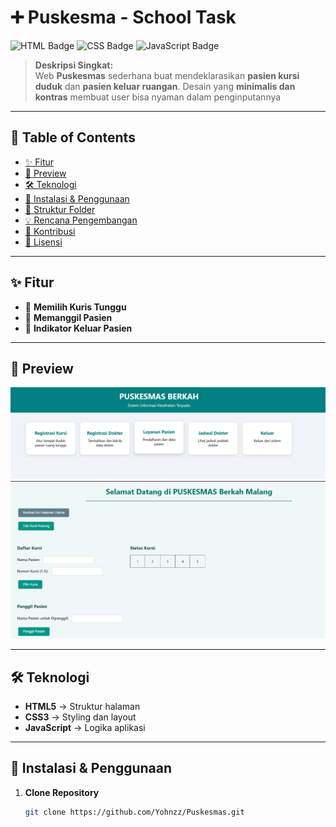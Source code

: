 # ➕ **Puskesma - School Task**

![HTML Badge](https://img.shields.io/badge/HTML5-E34F26?style=for-the-badge&logo=html5&logoColor=white)
![CSS Badge](https://img.shields.io/badge/CSS3-1572B6?style=for-the-badge&logo=css3&logoColor=white)
![JavaScript Badge](https://img.shields.io/badge/JavaScript-F7DF1E?style=for-the-badge&logo=javascript&logoColor=black)

> **Deskripsi Singkat:**  
> Web **Puskesmas** sederhana buat mendeklarasikan **pasien kursi duduk** dan **pasien keluar ruangan**.
> Desain yang **minimalis dan kontras** membuat user bisa nyaman dalam penginputannya

---

## 📑 **Table of Contents**
- [✨ Fitur](#-fitur)
- [📸 Preview](#-preview)
- [🛠️ Teknologi](#️-teknologi)
- [🚀 Instalasi & Penggunaan](#-instalasi--penggunaan)
- [📂 Struktur Folder](#-struktur-folder)
- [💡 Rencana Pengembangan](#-rencana-pengembangan)
- [🤝 Kontribusi](#-kontribusi)
- [📜 Lisensi](#-lisensi)

---

## ✨ **Fitur**
- 📝 **Memilih Kuris Tunggu**
- 📅 **Memanggil Pasien**
- 📱 **Indikator Keluar Pasien**

---

## 📸 **Preview**
![Preview App](./assets/G2.png)  
![Preview App](./assets/G1.png)  


---

## 🛠️ **Teknologi**
- **HTML5** → Struktur halaman
- **CSS3** → Styling dan layout
- **JavaScript** → Logika aplikasi

---

## 🚀 **Instalasi & Penggunaan**
1. **Clone Repository**
   ```bash
   git clone https://github.com/Yohnzz/Puskesmas.git
